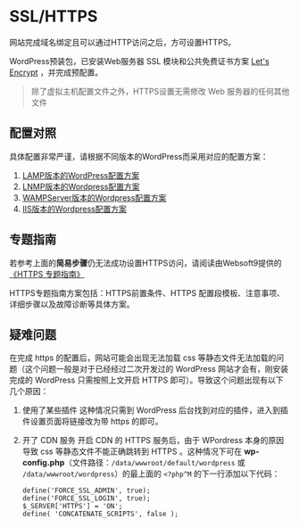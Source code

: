 # SSL/HTTPS

网站完成域名绑定且可以通过HTTP访问之后，方可设置HTTPS。

WordPress预装包，已安装Web服务器 SSL 模块和公共免费证书方案 [Let's Encrypt](https://letsencrypt.org/) ，并完成预配置。

> 除了虚拟主机配置文件之外，HTTPS设置无需修改 Web 服务器的任何其他文件

## 配置对照

具体配置非常严谨，请根据不同版本的WordPress而采用对应的配置方案：

1. [LAMP版本的WordPress配置方案](http://help.websoft9.com/lamp-guide/solution/sethttps.html)
2. [LNMP版本的Wordpress配置方案](http://help.websoft9.com/lnmp-guide/solution/sethttps.html)
3. [WAMPServer版本的Wordpress配置方案](http://help.websoft9.com/phpstacks-practice-windows/wampserver/sethttps.html)
4. [IIS版本的Wordpress配置方案](http://help.websoft9.com/windows-iis/solution/sethttps.html)

## 专题指南

若参考上面的**简易步骤**仍无法成功设置HTTPS访问，请阅读由Websoft9提供的 [《HTTPS 专题指南》](https://support.websoft9.com/docs/faq/zh/tech-https.html#nginx)

HTTPS专题指南方案包括：HTTPS前置条件、HTTPS 配置段模板、注意事项、详细步骤以及故障诊断等具体方案。

## 疑难问题

在完成 https 的配置后，网站可能会出现无法加载 css 等静态文件无法加载的问题（这个问题一般是对于已经经过二次开发过的 WordPress 网站才会有，刚安装完成的 WordPress 只需按照上文开启 HTTPS 即可）。导致这个问题出现有以下几个原因：
1. 使用了某些插件
    这种情况只需到 WordPress 后台找到对应的插件，进入到插件设置页面将链接改为带 https 的即可。 
2. 开了 CDN 服务
    开启 CDN 的 HTTPS 服务后，由于 WPordress 本身的原因导致 css 等静态文件不能正确跳转到 HTTPS 。这种情况下可在 **wp-config.php**（文件路径：```/data/wwwroot/default/wordpress``` 或 ```/data/wwwroot/wordpress```）的最上面的 ```<?php^M``` 的下一行添加以下代码：
    
       define('FORCE_SSL_ADMIN', true);
       define('FORCE_SSL_LOGIN', true);
       $_SERVER['HTTPS'] = 'ON';
       define( 'CONCATENATE_SCRIPTS', false );